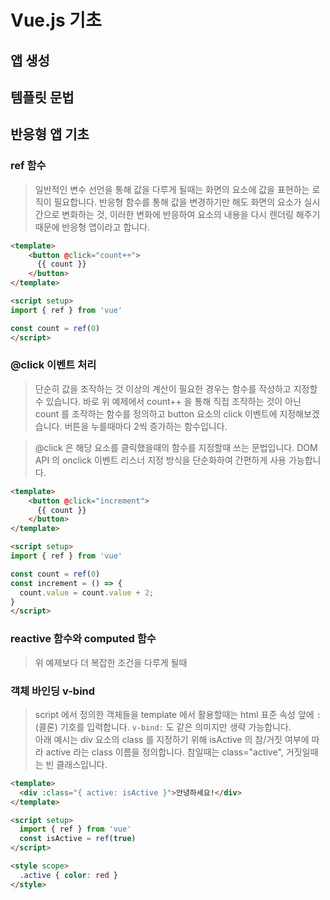 # Vue.js 기초

## 앱 생성

## 템플릿 문법

## 반응형 앱 기초

### ref 함수

> 일반적인 변수 선언을 통해 값을 다루게 될때는 화면의 요소에 값을 표현하는 로직이 필요합니다.
반응형 함수를 통해 값을 변경하기만 해도 화면의 요소가 실시간으로 변화하는 것,
이러한 변화에 반응하여 요소의 내용을 다시 렌더링 해주기 때문에 반응형 앱이라고 합니다.

```html
<template>
    <button @click="count++">
      {{ count }}
    </button>
</template>

<script setup>
import { ref } from 'vue'

const count = ref(0)
</script>
```

### @click 이벤트 처리

> 단순히 값을 조작하는 것 이상의 계산이 필요한 경우는 함수를 작성하고 지정할 수 있습니다.
바로 위 예제에서 count++ 을 통해 직접 조작하는 것이 아닌 count 를 조작하는 함수를 정의하고 button 요소의 click 이벤트에 지정해보겠습니다. 버튼을 누를때마다 2씩 증가하는 함수입니다.

> @click 은 해당 요소를 클릭했을때의 함수를 지정할때 쓰는 문법입니다.
DOM API 의 onclick 이벤트 리스너 지정 방식을 단순화하여 간편하게 사용 가능합니다.

```html
<template>
    <button @click="increment">
      {{ count }}
    </button>
</template>

<script setup>
import { ref } from 'vue'

const count = ref(0)
const increment = () => {
  count.value = count.value + 2;
}
</script>
```

### reactive 함수와 computed 함수

>
> 위 예제보다 더 복잡한 조건을 다루게 될때

### 객체 바인딩 v-bind

> script 에서 정의한 객체들을 template 에서 활용할때는 html 표준 속성 앞에 ```:``` (콜론) 기호를 입력합니다. ```v-bind:``` 도 같은 의미지만 생략 가능합니다.<br>
아래 예시는 div 요소의 class 를 지정하기 위해 isActive 의 참/거짓 여부에 따라 active 라는 class 이름을 정의합니다. 참일때는 class="active", 거짓일때는 빈 클래스입니다.

```html
<template>
  <div :class="{ active: isActive }">안녕하세요!</div>
</template>

<script setup>
  import { ref } from 'vue'
  const isActive = ref(true)
</script>

<style scope>
  .active { color: red }
</style>
```
